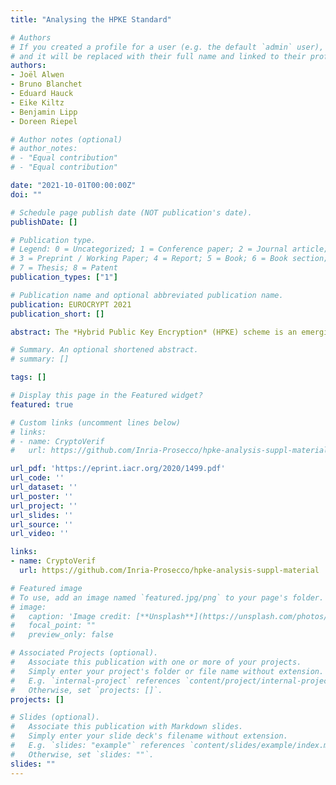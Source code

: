 ```yaml
---
title: "Analysing the HPKE Standard"

# Authors
# If you created a profile for a user (e.g. the default `admin` user), write the username (folder name) here 
# and it will be replaced with their full name and linked to their profile.
authors:
- Joël Alwen
- Bruno Blanchet
- Eduard Hauck
- Eike Kiltz
- Benjamin Lipp
- Doreen Riepel

# Author notes (optional)
# author_notes:
# - "Equal contribution"
# - "Equal contribution"

date: "2021-10-01T00:00:00Z"
doi: ""

# Schedule page publish date (NOT publication's date).
publishDate: []

# Publication type.
# Legend: 0 = Uncategorized; 1 = Conference paper; 2 = Journal article;
# 3 = Preprint / Working Paper; 4 = Report; 5 = Book; 6 = Book section;
# 7 = Thesis; 8 = Patent
publication_types: ["1"]

# Publication name and optional abbreviated publication name.
publication: EUROCRYPT 2021
publication_short: []

abstract: The *Hybrid Public Key Encryption* (HPKE) scheme is an emerging standard currently under consideration by the Crypto Forum Research Group (CFRG) of the IETF as a candidate for formal approval. Of the four modes of HPKE, we analyse the authenticated mode HPKE-Auth in its single-shot encryption form as it contains what is, arguably, the most novel part of HPKE. HPKE-Auth's intended application domain is captured by a new primitive which we call Authenticated Public Key Encryption (APKE). We provide syntax and security definitions for APKE schemes, as well as for the related Authenticated Key Encapsulation Mechanisms (AKEMs). We prove security of the AKEM scheme DH-AKEM underlying HPKE-Auth based on the Gap Diffie-Hellman assumption and provide general AKEM/DEM composition theorems with which to argue about HPKE-Auth's security. To this end, we also formally analyse HPKE-Auth's key schedule and key derivation functions. To increase confidence in our results we use the automatic theorem proving tool CryptoVerif. All our bounds are quantitative and we discuss their practical implications for HPKE-Auth. As an independent contribution  we  propose the new framework of *nominal groups* that allows us to capture abstract syntactical and security properties of practical elliptic curves, including the Curve25519 and Curve448 based groups (which do not constitute cyclic groups).

# Summary. An optional shortened abstract.
# summary: []

tags: []

# Display this page in the Featured widget?
featured: true

# Custom links (uncomment lines below)
# links:
# - name: CryptoVerif
#   url: https://github.com/Inria-Prosecco/hpke-analysis-suppl-material

url_pdf: 'https://eprint.iacr.org/2020/1499.pdf'
url_code: ''
url_dataset: ''
url_poster: ''
url_project: ''
url_slides: ''
url_source: ''
url_video: ''

links:
- name: CryptoVerif
  url: https://github.com/Inria-Prosecco/hpke-analysis-suppl-material

# Featured image
# To use, add an image named `featured.jpg/png` to your page's folder. 
# image:
#   caption: 'Image credit: [**Unsplash**](https://unsplash.com/photos/pLCdAaMFLTE)'
#   focal_point: ""
#   preview_only: false

# Associated Projects (optional).
#   Associate this publication with one or more of your projects.
#   Simply enter your project's folder or file name without extension.
#   E.g. `internal-project` references `content/project/internal-project/index.md`.
#   Otherwise, set `projects: []`.
projects: []

# Slides (optional).
#   Associate this publication with Markdown slides.
#   Simply enter your slide deck's filename without extension.
#   E.g. `slides: "example"` references `content/slides/example/index.md`.
#   Otherwise, set `slides: ""`.
slides: ""
---
```


